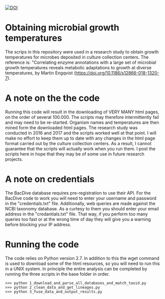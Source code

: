 [![DOI](https://zenodo.org/badge/152568491.svg)](https://zenodo.org/badge/latestdoi/152568491)

# Obtaining microbial growth temperatures
The scrips in this repository were used in a research study to obtain growth temperatures for microbes deposited in culture collection centers. The reference is:
"Correlating enzyme annotations with a large set of microbial growth temperatures reveals metabolic adaptations to growth at diverse temperatures, by Martin Engqvist (https://doi.org/10.1186/s12866-018-1320-7).

# A note on the the code
Running this code will result in the downloading of VERY MANY html pages, on the order of several 100.000. The scripts may therefore intermittently fail and may need to be re-started. Organism names and temperatures are then mined form the downloaded html pages. The research study was conducted in 2016 and 2017 and the scripts worked well at that point. I will make no effort to keep them up to date with any changes in the html page format carried out by the culture collection centers. As a result, I cannot guarantee that the scripts will actually work when you run them. I post the scripts here in hope that they may be of some use in future research projects.

# A note on credentials
The BacDive database requires pre-registration to use their API. For the BacDive code to work you will need to enter your username and password in the "credentials.txt" file. Additionally, web queries are made against the NCBI taxonomy database. As a curtesy to them you should enter your email address in the "credantials.txt" file. That way, if you perform too many queries too fast or at the wrong time of day they will give you a warning before blocking your IP address.

# Running the code
The code relies on Python version 2.7. In addition to this the wget command is used to download some of the html resources, so you will need to run this in a UNIX system. In principle the entire analysis can be completed by running the three scripts in the base folder in order.

```
>>> python 1_download_and_parse_all_databases_and_match_taxid.py
>>> python 2_clean_data_and_get_lineages.py
>>> python 3_fuse_data_and_output_results.py
```
